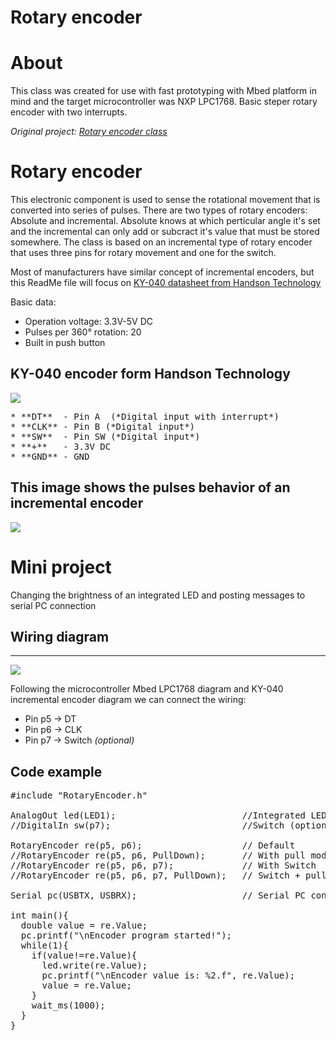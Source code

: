 # Rotary encoder

About
===========================
This class was created for use with fast prototyping with Mbed platform in mind
and the target microcontroller was NXP LPC1768.
Basic steper rotary encoder with two interrupts.

*Original project: [Rotary encoder class](https://os.mbed.com/users/nikizg/code/RotaryEncoder/)*

Rotary encoder
===========================
This electronic component is used to sense the rotational movement that is converted into series of pulses.
There are two types of rotary encoders: Absolute and incremental. Absolute knows at which perticular angle 
it's set and the incremental can only add or subcract it's value that must be stored somewhere.
The class is based on an incremental type of rotary encoder that uses three pins for rotary movement and one for the switch.

Most of manufacturers have similar concept of incremental encoders, but this ReadMe file will focus on [KY-040 
datasheet from Handson Technology](http://www.handsontec.com/dataspecs/switches/Rotary%20Encoder.pdf)

Basic data:
- Operation voltage: 3.3V-5V DC
- Pulses per 360° rotation: 20
- Built in push button

KY-040 encoder form Handson Technology
--------------------------------------
![](https://os.mbed.com/media/uploads/nikizg/ky-40.png)
<pre>
* **DT**  - Pin A  (*Digital input with interrupt*)
* **CLK** - Pin B (*Digital input*)
* **SW**  - Pin SW (*Digital input*)
* **+**   - 3.3V DC
* **GND** - GND
</pre>
This image shows the pulses behavior of an incremental encoder
--------------------------------------------------------------
![](http://www.industrial-electronics.com/DAQ/images/10_110.jpg)

Mini project
===========================
Changing the brightness of an integrated LED and posting messages to serial PC connection

Wiring diagram
--------------
****
![](https://os.mbed.com/media/platforms/lpc1768_pinout.png)

Following the microcontroller Mbed LPC1768 diagram and KY-040 incremental encoder 
diagram we can connect the wiring:
 * Pin p5 -> DT
 * Pin p6 -> CLK
 * Pin p7 -> Switch *(optional)*
 
 
Code example
------------
<pre>
#include "RotaryEncoder.h"
 
AnalogOut led(LED1);                        //Integrated LED
//DigitalIn sw(p7);                         //Switch (optional)

RotaryEncoder re(p5, p6);                   // Default
//RotaryEncoder re(p5, p6, PullDown);       // With pull mode specified
//RotaryEncoder re(p5, p6, p7);             // With Switch
//RotaryEncoder re(p5, p6, p7, PullDown);   // Switch + pull mode specified

Serial pc(USBTX, USBRX);                    // Serial PC connection

int main(){
  double value = re.Value;
  pc.printf("\nEncoder program started!");
  while(1){
    if(value!=re.Value){
      led.write(re.Value);
      pc.printf("\nEncoder value is: %2.f", re.Value);
      value = re.Value;
    }
    wait_ms(1000);
  }
}
</pre>
